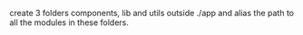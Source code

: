 create 3 folders components, lib and utils outside ./app and alias the path to all the modules in these folders.